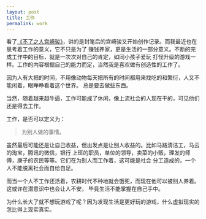 ```yaml
---
layout: post
title: 工作
permalink: work
---
```


看了[《不了之人宫崎骏》](https://v.qq.com/x/page/x0363ay75pe.html)，讲的是封笔后的宫崎骏又开始创作记录。而我最近也在思考着工作的意义，它不只是为了
赚钱养家，更是生活的一部分意义。不断的完成工作中的目标，就是一次次对自己的肯定，如同小孩子爱玩
打怪升级的游戏一样。工作的内容根据自己的能力而定，当然我是喜欢做有创造性的工作了。

因为人有大把的时间，不用像动物每天把所有的时间都用来找吃的和繁衍，人又不能闲着，眼睁睁看着这个世界。
总是要去做些东西。

当然，随着越来越牛逼，工作可能成了休闲，像上流社会的人现在干的，可见他们还是得去工作。

工作，是否可以定义为：

> 为别人做的事情。

虽然最后可能还是让自己收益，但出发点是让别人收益的。比如马路清洁工，马云的淘宝，腾讯的微信，银行
上班的职员，单位的领导，卖菜的小贩，理发的师傅，庚子的农民等等。它们在为别人而工作着，这可能是社会
分工造成的，一个人不能脱离社会而自给自足。

而当一个人不工作还活着，农耕时代不种地就会饿死，而现在他可以被别人养着。这或许在潜意识中也会让人不安。
毕竟生活不能掌握在自己手中。

为什么长大了就不想玩游戏了呢？因为发现生活是更好玩的游戏，什么虚拟现实的怎比得上现实真实。
